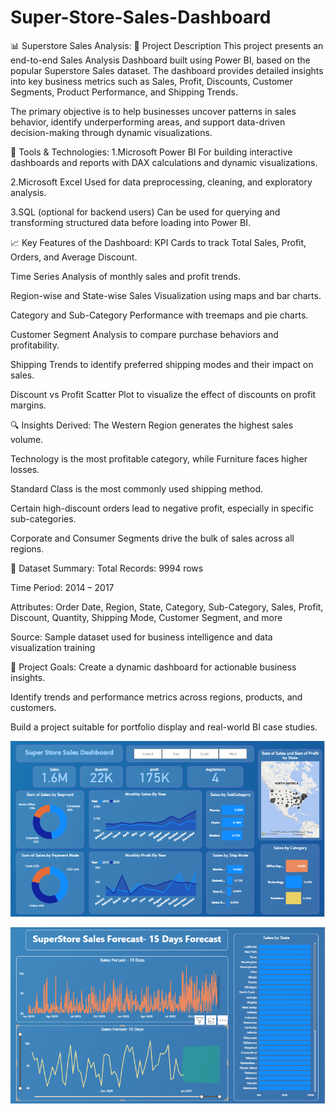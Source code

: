 # Super-Store-Sales-Dashboard

📊 Superstore Sales Analysis:
📁 Project Description
This project presents an end-to-end Sales Analysis Dashboard built using Power BI, based on the popular Superstore Sales dataset. The dashboard provides detailed insights into key business metrics such as Sales, Profit, Discounts, Customer Segments, Product Performance, and Shipping Trends.

The primary objective is to help businesses uncover patterns in sales behavior, identify underperforming areas, and support data-driven decision-making through dynamic visualizations.

🧰 Tools & Technologies:
 1.Microsoft Power BI
For building interactive dashboards and reports with DAX calculations and dynamic visualizations.

 2.Microsoft Excel
Used for data preprocessing, cleaning, and exploratory analysis.

 3.SQL (optional for backend users)
Can be used for querying and transforming structured data before loading into Power BI.

📈 Key Features of the Dashboard:
KPI Cards to track Total Sales, Profit, Orders, and Average Discount.

Time Series Analysis of monthly sales and profit trends.

Region-wise and State-wise Sales Visualization using maps and bar charts.

Category and Sub-Category Performance with treemaps and pie charts.

Customer Segment Analysis to compare purchase behaviors and profitability.

Shipping Trends to identify preferred shipping modes and their impact on sales.

Discount vs Profit Scatter Plot to visualize the effect of discounts on profit margins.

🔍 Insights Derived:
The Western Region generates the highest sales volume.

Technology is the most profitable category, while Furniture faces higher losses.

Standard Class is the most commonly used shipping method.

Certain high-discount orders lead to negative profit, especially in specific sub-categories.

Corporate and Consumer Segments drive the bulk of sales across all regions.

📂 Dataset Summary:
Total Records: 9994 rows

Time Period: 2014 – 2017

Attributes: Order Date, Region, State, Category, Sub-Category, Sales, Profit, Discount, Quantity, Shipping Mode, Customer Segment, and more

Source: Sample dataset used for business intelligence and data visualization training

🚀 Project Goals:
Create a dynamic dashboard for actionable business insights.

Identify trends and performance metrics across regions, products, and customers.

Build a project suitable for portfolio display and real-world BI case studies.



![Super Store Sales Dashboard](https://github.com/Devanshu896/Super-Store-Sales/blob/main/Super%20Store%20Sales%20SS..png
)



![Alt text](https://github.com/Devanshu896/Super-Store-Sales/blob/main/SuperStoreSales%20Forecast..png)
